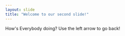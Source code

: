 ```yaml
---
layout: slide
title: "Welcome to our second slide!"
---
```

How's Everybody doing?
Use the left arrow to go back!
